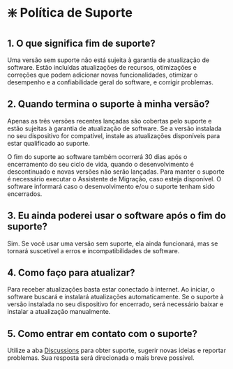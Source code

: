 # :sparkle: Política de Suporte
## 1. O que significa fim de suporte?
Uma versão sem suporte não está sujeita à garantia de atualização de software. Estão incluídas atualizações de recursos, otimizações e correções que podem adicionar novas funcionalidades, otimizar o desempenho e a confiabilidade geral do software, e corrigir problemas.

## 2. Quando termina o suporte à minha versão?
Apenas as três versões recentes lançadas são cobertas pelo suporte e estão sujeitas à garantia de atualização de software. Se a versão instalada no seu dispositivo for compatível, instale as atualizações disponíveis para estar qualificado ao suporte.

O fim do suporte ao software também ocorrerá 30 dias após o encerramento do seu ciclo de vida, quando o desenvolvimento é descontinuado e novas versões não serão lançadas. Para manter o suporte é necessário executar o Assistente de Migração, caso esteja disponível. O software informará caso o desenvolvimento e/ou o suporte tenham sido encerrados.

## 3. Eu ainda poderei usar o software após o fim do suporte?
Sim. Se você usar uma versão sem suporte, ela ainda funcionará, mas se tornará suscetível a erros e incompatibilidades de software.

## 4. Como faço para atualizar?
Para receber atualizações basta estar conectado à internet. Ao iniciar, o software buscará e instalará atualizações automaticamente. Se o suporte à versão instalada no seu dispositivo for encerrado, será necessário baixar e instalar a atualização manualmente.

## 5. Como entrar em contato com o suporte?
Utilize a aba [Discussions](https://github.com/2uj1m28ohz/workflow/discussions) para obter suporte, sugerir novas ideias e reportar problemas. Sua resposta será direcionada o mais breve possível.
